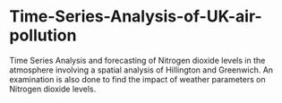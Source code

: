 # Time-Series-Analysis-of-UK-air-pollution
Time Series Analysis and forecasting of Nitrogen dioxide levels in the atmosphere  involving a spatial analysis of Hillington and Greenwich. An examination is also done to find the impact of weather parameters on Nitrogen dioxide levels.
